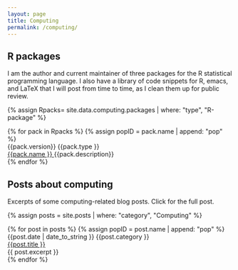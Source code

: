 ```yaml
---
layout: page
title: Computing
permalink: /computing/
---
```




## R packages

I am the author and current maintainer of three packages for the R statistical programming language.  I also have a library of code snippets for R, emacs, and LaTeX that I will post from time to time, as I clean them up for public review.


{% assign Rpacks= site.data.computing.packages | where: "type", "R-package" %}

<div class='row' data-masonry='{"percentPosition": true }'>
{% for pack in Rpacks %}
{% assign popID =  pack.name  | append: "pop"  %}
<div class='col-sm-12 col-md-4 col-lg-4 px-2 py-1 my-1'>
    <div class="paper-card" >
        <div class="d-flex justify-content-apart">
            <span class="col-3 text-left year">{{pack.version}}</span>
            <span class="col-9 text-right topic">{{pack.type }}</span>
        </div>
            <a class='title stretched-link'  href='{{pack.website | prepend: "https://"}}'>{{pack.name }} </a>
      <span class="body" >{{pack.description}}</span>
    </div >
  </div>
{% endfor %}
</div>


## Posts about computing

Excerpts of some computing-related blog posts. Click for the full post.

{% assign posts = site.posts | where: "category", "Computing" %}
<div class='row' data-masonry='{"percentPosition": true }'>
  {% for post in posts %}
  {% assign popID = post.name  | append: "pop"  %}
  <div class='col-sm-12 col-lg-6 col-xl-4 px-2 py-1 my-1'>
    <div class="paper-card" data-bs-toggle="modal"  data-bs-target="{{ popID | prepend: "#" }}">
      <div class="d-flex justify-content-apart">
        <span class="col-6 text-left year">{{post.date | date_to_string }}</span>
        <span class="col-6 text-right topic">{{post.category }}</span>
     </div>
      <a  class="title stretched-link" href="{{ post.url }}">{{post.title }} </a>
      <div class="body">
{{ post.excerpt }}
</div>
    </div>
  </div>
{% endfor %}
</div>
